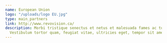 ```yaml
---
name: European Union
logo: "/uploads/logo EU.jpg"
type: main_partners
link: http://www.revovision.ca/
description: Morbi tristique senectus et netus et malesuada fames ac turpis egestas.
  Vestibulum tortor quam, feugiat vitae, ultricies eget, tempor sit amet, ante.
---
```

